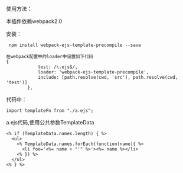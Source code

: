 使用方法：


本插件依赖webpack2.0

安装：
```
 npm install webpack-ejs-template-precompile --save
 ```
```
在webpack配置中的loader中设置如下代码
{
			test: /\.ejs$/,
			loader: 'webpack-ejs-template-precompile',
			include: [path.resolve(cwd, 'src'), path.resolve(cwd, 'test')]
		},
```

代码中：
```
import templateFn from "./a.ejs";
```
a.ejs代码,使用公共参数TemplateData

```
<% if (TemplateData.names.length) { %>  
  <ul>  
    <% TemplateData.names.forEach(function(name){ %>  
      <li foo='<%= name + "'" %>'><%= name %></li>  
    <% }) %>  
  </ul>  
<% } %>  
```


